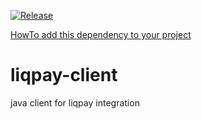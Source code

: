 [![Release](https://jitpack.io/v/alexeytokar/liqpay-client.svg)](https://jitpack.io/#alexeytokar/liqpay-client)

[HowTo add this dependency to your project](https://jitpack.io/#alexeytokar/liqpay-client)

# liqpay-client
java client for liqpay integration
